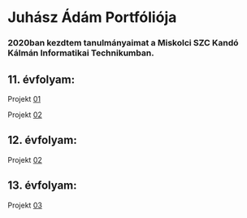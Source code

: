 # Juhász Ádám Portfóliója

### 2020ban kezdtem tanulmányaimat a Miskolci SZC Kandó Kálmán Informatikai Technikumban.

## 11. évfolyam:

Projekt [01](/11/projekt01.md)

Projekt [02](/11/projekt01-02.md)

## 12. évfolyam:

Projekt [02](/12/projekt02.md)

## 13. évfolyam:

Projekt [03](/13/projekt03.md)

